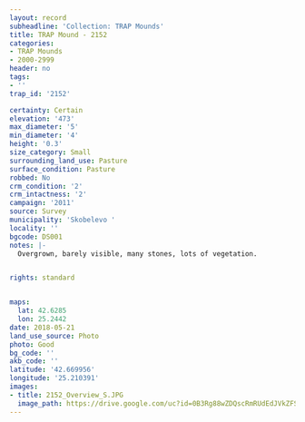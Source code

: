 ```yaml
---
layout: record
subheadline: 'Collection: TRAP Mounds'
title: TRAP Mound - 2152
categories:
- TRAP Mounds
- 2000-2999
header: no
tags:
- ''
trap_id: '2152'

certainty: Certain
elevation: '473'
max_diameter: '5'
min_diameter: '4'
height: '0.3'
size_category: Small
surrounding_land_use: Pasture
surface_condition: Pasture
robbed: No
crm_condition: '2'
crm_intactness: '2'
campaign: '2011'
source: Survey
municipality: 'Skobelevo '
locality: ''
bgcode: DS001
notes: |-
  Overgrown, barely visible, many stones, lots of vegetation.


rights: standard


maps:
  lat: 42.6285
  lon: 25.2442
date: 2018-05-21
land_use_source: Photo
photo: Good
bg_code: ''
akb_code: ''
latitude: '42.669956'
longitude: '25.210391'
images:
- title: 2152_Overview_S.JPG
  image_path: https://drive.google.com/uc?id=0B3Rg88wZDQscRmRUdEdJVkZFS00
---
```

